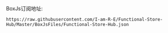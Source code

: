 BoxJs订阅地址:

    https://raw.githubusercontent.com/I-am-R-E/Functional-Store-Hub/Master/BoxJsFiles/Functional-Store-Hub.json